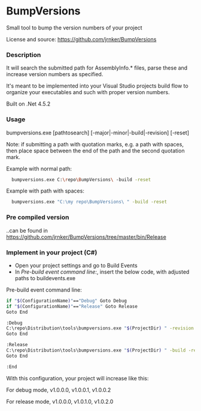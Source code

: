 # BumpVersions
Small tool to bump the version numbers of your project

License and source: https://github.com/jrnker/BumpVersions

### Description
It will search the submitted path for AssemblyInfo.* files, parse these and increase version numbers as specified.

It's meant to be implemented into your Visual Studio projects build flow to organize your executables and such with proper version numbers.

Built on .Net 4.5.2

### Usage
  bumpversions.exe [pathtosearch] [-major|-minor|-build|-revision] [-reset]
  
  Note: if submitting a path with quotation marks, e.g. a path with spaces, then place space between the end of the path and the second quotation mark.

Example with normal path:
```sh
  bumpversions.exe C:\repo\BumpVersions\ -build -reset
```
Example with path with spaces:
```sh
  bumpversions.exe "C:\my repo\BumpVersions\ " -build -reset
```

### Pre compiled version
..can be found in https://github.com/jrnker/BumpVersions/tree/master/bin/Release

### Implement in your project (C#)
* Open your project settings and go to Build Events
* In *Pre-build event command line:*, insert the below code, with adjusted paths to buildevents.exe

Pre-build event command line:
```sh
if "$(ConfigurationName)"=="Debug" Goto Debug
if "$(ConfigurationName)"=="Release" Goto Release
Goto End

:Debug
C:\repo\Distribution\tools\bumpversions.exe "$(ProjectDir) " -revision -reset
Goto End

:Release
C:\repo\Distribution\tools\bumpversions.exe "$(ProjectDir) " -build -reset
Goto End

:End
```

With this configuration, your project will increase like this:

For debug mode, v1.0.0.0, v1.0.0.1, v1.0.0.2

For release mode, v1.0.0.0, v1.0.1.0, v1.0.2.0
